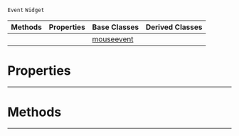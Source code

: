  `Event` `Widget`



|Methods|Properties|Base Classes|Derived Classes|
|---|---|---|---|
| | |[mouseevent](https://github.com/ArendDanielek/ZeroDocsTest/blob/master/code_reference/class_reference/mouseevent.markdown)| |


 #  Properties


---  
 #  Methods


---  
 
  
  
  
  
  
  
  

 